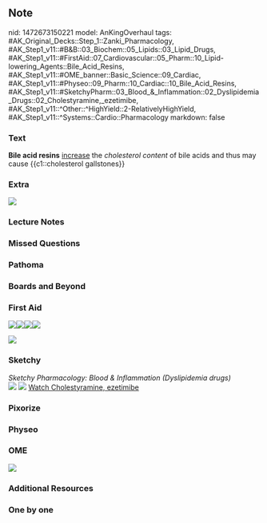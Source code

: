 ## Note
nid: 1472673150221
model: AnKingOverhaul
tags: #AK_Original_Decks::Step_1::Zanki_Pharmacology, #AK_Step1_v11::#B&B::03_Biochem::05_Lipids::03_Lipid_Drugs, #AK_Step1_v11::#FirstAid::07_Cardiovascular::05_Pharm::10_Lipid-lowering_Agents::Bile_Acid_Resins, #AK_Step1_v11::#OME_banner::Basic_Science::09_Cardiac, #AK_Step1_v11::#Physeo::09_Pharm::10_Cardiac::10_Bile_Acid_Resins, #AK_Step1_v11::#SketchyPharm::03_Blood_&_Inflammation::02_Dyslipidemia_Drugs::02_Cholestyramine,_ezetimibe, #AK_Step1_v11::^Other::^HighYield::2-RelativelyHighYield, #AK_Step1_v11::^Systems::Cardio::Pharmacology
markdown: false

### Text
<div>
  <b>Bile acid resins</b> <u>increase</u> the <i>cholesterol
  content</i> of bile acids and thus may cause {{c1::cholesterol
  gallstones}}
</div>

### Extra
<img src="paste-503614980227658.jpg">

### Lecture Notes


### Missed Questions


### Pathoma


### Boards and Beyond


### First Aid
<img src="paste-240672787398659.jpg"><img src=
"paste-203263622250499.jpg"><img src=
"paste-230506599809027.jpg"><img src="paste-225266739707907.jpg">
<div>
  <div><img src="paste-235252538671107.jpg"></div>
</div>

### Sketchy
<div>
  <i>Sketchy Pharmacology: Blood & Inflammation (Dyslipidemia
  drugs)</i>
</div><img src="paste-565307890466817.jpg"> <img src=
"Screen%20Shot%202019-10-01%20at%209.06.04%20AM.png"> <a href=
"https://dashboard.sketchy.com/study/medical/courses/medical-pharmacology/units/medical-pharmacology-blood-inflammation/videos/medical-pharmacology-blood-and-inflammation-dyslipidemia-drugs-cholestyramine-ezetimibe?utm_source=anki&utm_medium=partnership&utm_campaign=february_update&utm_content=medical">
Watch Cholestyramine, ezetimibe</a>

### Pixorize


### Physeo


### OME
<div class="ome-widget">
  <a href="https://onlinemeded.org/spa/cardiac?ref=anki"><img src=
  "_OME_AnkiFlashcards_Topic_3.png"></a>
</div>

### Additional Resources


### One by one

